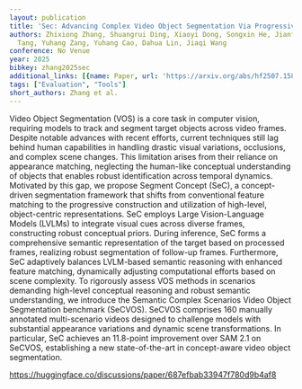 ```yaml
---
layout: publication
title: 'Sec: Advancing Complex Video Object Segmentation Via Progressive Concept Construction'
authors: Zhixiong Zhang, Shuangrui Ding, Xiaoyi Dong, Songxin He, Jianfan Lin, Junsong
  Tang, Yuhang Zang, Yuhang Cao, Dahua Lin, Jiaqi Wang
conference: No Venue
year: 2025
bibkey: zhang2025sec
additional_links: [{name: Paper, url: 'https://arxiv.org/abs/hf2507.15852'}]
tags: ["Evaluation", "Tools"]
short_authors: Zhang et al.
---
```

Video Object Segmentation (VOS) is a core task in computer vision, requiring models to track and segment target objects across video frames. Despite notable advances with recent efforts, current techniques still lag behind human capabilities in handling drastic visual variations, occlusions, and complex scene changes. This limitation arises from their reliance on appearance matching, neglecting the human-like conceptual understanding of objects that enables robust identification across temporal dynamics. Motivated by this gap, we propose Segment Concept (SeC), a concept-driven segmentation framework that shifts from conventional feature matching to the progressive construction and utilization of high-level, object-centric representations. SeC employs Large Vision-Language Models (LVLMs) to integrate visual cues across diverse frames, constructing robust conceptual priors. During inference, SeC forms a comprehensive semantic representation of the target based on processed frames, realizing robust segmentation of follow-up frames. Furthermore, SeC adaptively balances LVLM-based semantic reasoning with enhanced feature matching, dynamically adjusting computational efforts based on scene complexity. To rigorously assess VOS methods in scenarios demanding high-level conceptual reasoning and robust semantic understanding, we introduce the Semantic Complex Scenarios Video Object Segmentation benchmark (SeCVOS). SeCVOS comprises 160 manually annotated multi-scenario videos designed to challenge models with substantial appearance variations and dynamic scene transformations. In particular, SeC achieves an 11.8-point improvement over SAM 2.1 on SeCVOS, establishing a new state-of-the-art in concept-aware video object segmentation.

https://huggingface.co/discussions/paper/687efbab33947f780d9b4af8